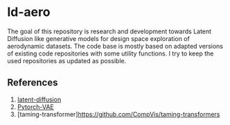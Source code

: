 # ld-aero
The goal of this repository is research and development towards Latent Diffusion like generative models for design space exploration of aerodynamic datasets. 
The code base is mostly based on adapted versions of existing code repositories with some utility functions. I try to keep the used repositories as updated as possible.

## References
1. [latent-diffusion](https://github.com/CompVis/latent-diffusion) 
2. [Pytorch-VAE](https://github.com/AntixK/PyTorch-VAE)
3. [taming-transformer]https://github.com/CompVis/taming-transformers